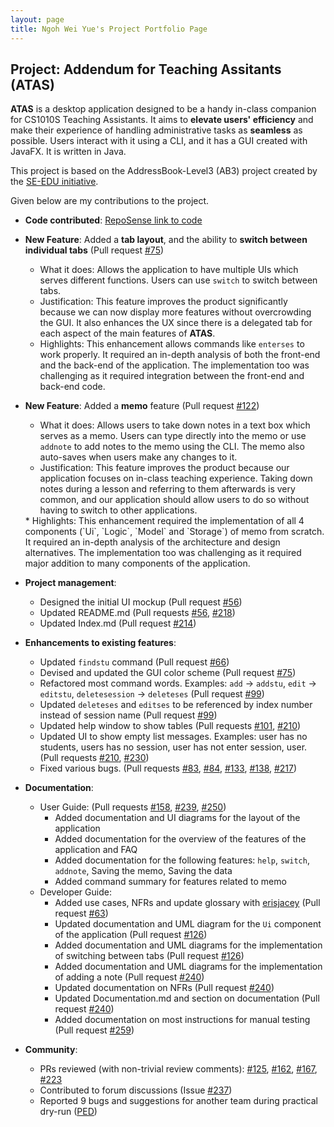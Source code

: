 ```yaml
---
layout: page
title: Ngoh Wei Yue's Project Portfolio Page
---
```


## Project: Addendum for Teaching Assitants (ATAS)

**ATAS** is a desktop application designed to be a handy in-class companion for CS1010S Teaching Assistants. It aims to **elevate users' efficiency** and make their experience of handling administrative tasks as **seamless** as possible. Users interact with it using a CLI, and it has a GUI created with JavaFX. It is written in Java.

This project is based on the AddressBook-Level3 (AB3) project created by the [SE-EDU initiative](https://se-education.org).

Given below are my contributions to the project.

* **Code contributed**: [RepoSense link to code](https://nus-cs2103-ay2021s1.github.io/tp-dashboard/#breakdown=true&search=nweiyue&sort=groupTitle&sortWithin=title&since=2020-08-14&timeframe=commit&mergegroup=&groupSelect=groupByRepos&checkedFileTypes=docs~functional-code~test-code~other)

* **New Feature**: Added a **tab layout**, and the ability to **switch between individual tabs** (Pull request [\#75](https://github.com/AY2021S1-CS2103T-W16-4/tp/pull/75))
  * What it does: Allows the application to have multiple UIs which serves different functions. Users can use `switch` to switch between tabs. 
  * Justification: This feature improves the product significantly because we can now display more features without overcrowding the GUI. It also enhances the UX since there is a delegated tab for each aspect of the main features of **ATAS**.
  * Highlights: This enhancement allows commands like `enterses` to work properly. It required an in-depth analysis of both the front-end and the back-end of the application. The implementation too was challenging as it required integration between the front-end and back-end code.

* **New Feature**: Added a **memo** feature (Pull request [\#122](https://github.com/AY2021S1-CS2103T-W16-4/tp/pull/122))
  * What it does: Allows users to take down notes in a text box which serves as a memo. Users can type directly into the memo or use `addnote` to add notes to the memo using the CLI. The memo also auto-saves when users make any changes to it.
  * Justification: This feature improves the product because our application focuses on in-class teaching experience. Taking down notes during a lesson and referring to them afterwards is very common, and our application should allow users to do so without having to switch to other applications.
  <div style="page-break-after: always;"></div>
  * Highlights: This enhancement required the implementation of all 4 components (`Ui`, `Logic`, `Model` and `Storage`) of memo from scratch. It required an in-depth analysis of the architecture and design alternatives. The implementation too was challenging as it required major addition to many components of the application.
  
* **Project management**:
  * Designed the initial UI mockup (Pull request [\#56](https://github.com/AY2021S1-CS2103T-W16-4/tp/pull/56))
  * Updated README.md (Pull requests [\#56](https://github.com/AY2021S1-CS2103T-W16-4/tp/pull/56), [\#218](https://github.com/AY2021S1-CS2103T-W16-4/tp/pull/218))
  * Updated Index.md (Pull request [\#214](https://github.com/AY2021S1-CS2103T-W16-4/tp/pull/214))

* **Enhancements to existing features**:
  * Updated `findstu` command (Pull request [\#66](https://github.com/AY2021S1-CS2103T-W16-4/tp/pull/66)) 
  * Devised and updated the GUI color scheme (Pull request [\#75](https://github.com/AY2021S1-CS2103T-W16-4/tp/pull/75))
  * Refactored most command words. Examples: `add` -> `addstu`, `edit` -> `editstu`, `deletesession` -> `deleteses` (Pull request [\#99](https://github.com/AY2021S1-CS2103T-W16-4/tp/pull/99))
  * Updated `deleteses` and `editses` to be referenced by index number instead of session name (Pull request [\#99](https://github.com/AY2021S1-CS2103T-W16-4/tp/pull/99))
  * Updated help window to show tables (Pull requests [\#101](https://github.com/AY2021S1-CS2103T-W16-4/tp/pull/101), [\#210](https://github.com/AY2021S1-CS2103T-W16-4/tp/pull/210))
  * Updated UI to show empty list messages. Examples: user has no students, users has no session, user has not enter session, user. (Pull requests [\#210](https://github.com/AY2021S1-CS2103T-W16-4/tp/pull/210), [\#230](https://github.com/AY2021S1-CS2103T-W16-4/tp/pull/230))
  * Fixed various bugs. (Pull requests [\#83](https://github.com/AY2021S1-CS2103T-W16-4/tp/pull/83), [\#84](https://github.com/AY2021S1-CS2103T-W16-4/tp/pull/84), [\#133](https://github.com/AY2021S1-CS2103T-W16-4/tp/pull/133), [\#138](https://github.com/AY2021S1-CS2103T-W16-4/tp/pull/138), [\#217](https://github.com/AY2021S1-CS2103T-W16-4/tp/pull/217))

* **Documentation**:
  * User Guide: (Pull requests [\#158](https://github.com/AY2021S1-CS2103T-W16-4/tp/pull/158), [\#239](https://github.com/AY2021S1-CS2103T-W16-4/tp/pull/239), [\#250](https://github.com/AY2021S1-CS2103T-W16-4/tp/pull/250))
    * Added documentation and UI diagrams for the layout of the application
    * Added documentation for the overview of the features of the application and FAQ
    * Added documentation for the following features: `help`, `switch`, `addnote`, Saving the memo, Saving the data
    * Added command summary for features related to memo
  * Developer Guide:
    * Added use cases, NFRs and update glossary with [erisjacey](https://github.com/erisjacey) (Pull request [\#63](https://github.com/AY2021S1-CS2103T-W16-4/tp/pull/63))
    * Updated documentation and UML diagram for the `Ui` component of the application (Pull request [\#126](https://github.com/AY2021S1-CS2103T-W16-4/tp/pull/126))
    * Added documentation and UML diagrams for the implementation of switching between tabs (Pull request [\#126](https://github.com/AY2021S1-CS2103T-W16-4/tp/pull/126))
    * Added documentation and UML diagrams for the implementation of adding a note (Pull request [\#240](https://github.com/AY2021S1-CS2103T-W16-4/tp/pull/240))
    * Updated documentation on NFRs (Pull request [\#240](https://github.com/AY2021S1-CS2103T-W16-4/tp/pull/240))
    * Updated Documentation.md and section on documentation (Pull request [\#240](https://github.com/AY2021S1-CS2103T-W16-4/tp/pull/240))
    * Added documentation on most instructions for manual testing (Pull request [\#259](https://github.com/AY2021S1-CS2103T-W16-4/tp/pull/259))

* **Community**:
  * PRs reviewed (with non-trivial review comments): [\#125](https://github.com/AY2021S1-CS2103T-W16-4/tp/pull/125), [\#162](https://github.com/AY2021S1-CS2103T-W16-4/tp/pull/162), [\#167](https://github.com/AY2021S1-CS2103T-W16-4/tp/pull/167), [\#223](https://github.com/AY2021S1-CS2103T-W16-4/tp/pull/223)
  * Contributed to forum discussions (Issue [\#237](https://github.com/nus-cs2103-AY2021S1/forum/issues/237))
  * Reported 9 bugs and suggestions for another team during practical dry-run ([PED](https://github.com/nweiyue/ped/issues))
